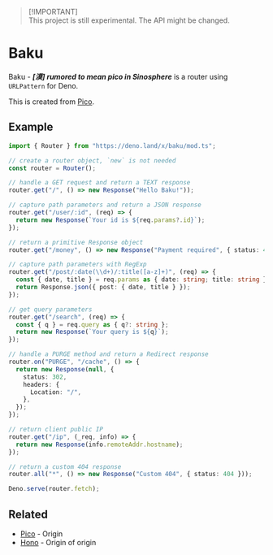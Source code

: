> [!IMPORTANT]\
> This project is still experimental. The API might be changed.

# Baku

Baku - _**\[漠\] rumored to mean pico in Sinosphere**_ is a router using
`URLPattern` for Deno.

This is created from [Pico](https://github.com/yusukebe/pico).

## Example

```ts
import { Router } from "https://deno.land/x/baku/mod.ts";

// create a router object, `new` is not needed
const router = Router();

// handle a GET request and return a TEXT response
router.get("/", () => new Response("Hello Baku!"));

// capture path parameters and return a JSON response
router.get("/user/:id", (req) => {
  return new Response(`Your id is ${req.params?.id}`);
});

// return a primitive Response object
router.get("/money", () => new Response("Payment required", { status: 402 }));

// capture path parameters with RegExp
router.get("/post/:date(\\d+)/:title([a-z]+)", (req) => {
  const { date, title } = req.params as { date: string; title: string };
  return Response.json({ post: { date, title } });
});

// get query parameters
router.get("/search", (req) => {
  const { q } = req.query as { q?: string };
  return new Response(`Your query is ${q}`);
});

// handle a PURGE method and return a Redirect response
router.on("PURGE", "/cache", () => {
  return new Response(null, {
    status: 302,
    headers: {
      Location: "/",
    },
  });
});

// return client public IP
router.get("/ip", (_req, info) => {
  return new Response(info.remoteAddr.hostname);
});

// return a custom 404 response
router.all("*", () => new Response("Custom 404", { status: 404 }));

Deno.serve(router.fetch);
```

## Related

- [Pico](https://github.com/yusukebe/pico) - Origin
- [Hono](https://github.com/honojs/hono) - Origin of origin

